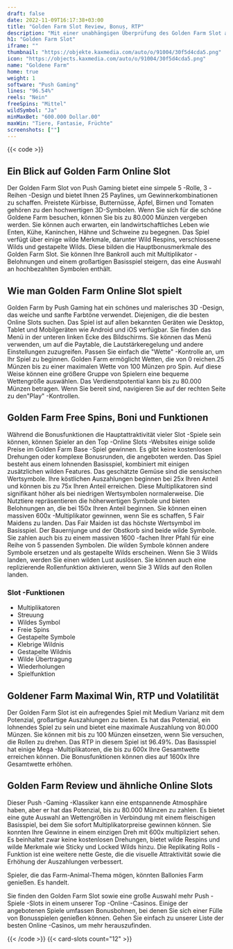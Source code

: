 ```yaml
---
draft: false
date: 2022-11-09T16:17:38+03:00
title: "Golden Farm Slot Review, Bonus, RTP"
description: "Mit einer unabhängigen Überprüfung des Golden Farm Slot aus Relax Gaming können Sie kostenlos oder echtes Geld spielen und hier einen Bonus erhalten."
h1: "Golden Farm Slot"
iframe: ""
thumbnail: "https://objekte.kaxmedia.com/auto/o/91004/30f5d4cda5.png"
icon: "https://objects.kaxmedia.com/auto/o/91004/30f5d4cda5.png"
name: "Goldene Farm"
home: true
weight: 1
software: "Push Gaming"
lines: "96.54%"
reels: "Nein"
freeSpins: "Mittel"
wildSymbol: "Ja"
minMaxBet: "600.000 Dollar.00"
maxWin: "Tiere, Fantasie, Früchte"
screenshots: [""]
---
```


{{< code >}}<h2>Ein Blick auf Golden Farm Online Slot</h2><p>Der Golden Farm Slot von Push Gaming bietet eine simpele 5 -Rolle, 3 -Reihen -Design und bietet Ihnen 25 Paylines, um Gewinnerkombinationen zu schaffen. Preistete Kürbisse, Butternüsse, Äpfel, Birnen und Tomaten gehören zu den hochwertigen 3D-Symbolen. Wenn Sie sich für die schöne Goldene Farm besuchen, können Sie bis zu 80.000 Münzen vergeben werden. Sie können auch erwarten, ein landwirtschaftliches Leben wie Enten, Kühe, Kaninchen, Hähne und Schweine zu begegnen. Das Spiel verfügt über einige wilde Merkmale, darunter Wild Respins, verschlossene Wilds und gestapelte Wilds. Diese bilden die Hauptbonusmerkmale des Golden Farm Slot. Sie können Ihre Bankroll auch mit Multiplikator -Belohnungen und einem großartigen Basisspiel steigern, das eine Auswahl an hochbezahlten Symbolen enthält.</p><h2>Wie man Golden Farm Online Slot spielt</h2><p>Golden Farm by Push Gaming hat ein schönes und malerisches 3D -Design, das weiche und sanfte Farbtöne verwendet. Diejenigen, die die besten Online Slots suchen. Das Spiel ist auf allen bekannten Geräten wie Desktop, Tablet und Mobilgeräten wie Android und iOS verfügbar. Sie finden das Menü in der unteren linken Ecke des Bildschirms. Sie können das Menü verwenden, um auf die Paytable, die Lautstärkeregelung und andere Einstellungen zuzugreifen. Passen Sie einfach die "Wette" -Kontrolle an, um Ihr Spiel zu beginnen. Golden Farm ermöglicht Wetten, die von 0 reichen.25 Münzen bis zu einer maximalen Wette von 100 Münzen pro Spin. Auf diese Weise können eine größere Gruppe von Spielern eine bequeme Wettengröße auswählen. Das Verdienstpotential kann bis zu 80.000 Münzen betragen. Wenn Sie bereit sind, navigieren Sie auf der rechten Seite zu den"Play" -Kontrollen.</p><h2>Golden Farm Free Spins, Boni und Funktionen</h2><p>Während die Bonusfunktionen die Hauptattraktivität vieler Slot -Spiele sein können, können Spieler an den Top -Online Slots -Websites einige solide Preise im Golden Farm Base -Spiel gewinnen. Es gibt keine kostenlosen Drehungen oder komplexe Bonusrunden, die angeboten werden. Das Spiel besteht aus einem lohnenden Basisspiel, kombiniert mit einigen zusätzlichen wilden Features. Das geschätzte Gemüse sind die sensischen Wertsymbole. Ihre köstlichen Auszahlungen beginnen bei 25x Ihren Anteil und können bis zu 75x Ihren Anteil erreichen. Diese Multiplikatoren sind signifikant höher als bei niedrigen Wertsymbolen normalerweise. Die Nutztiere repräsentieren die höherwertigen Symbole und bieten Belohnungen an, die bei 150x Ihren Anteil beginnen. Sie können einen massiven 600x -Multiplikator gewinnen, wenn Sie es schaffen, 5 Fair Maidens zu landen. Das Fair Maiden ist das höchste Wertsymbol im Basisspiel. Der Bauernjunge und der Obstkorb sind beide wilde Symbole. Sie zahlen auch bis zu einem massiven 1600 -fachen Ihrer Pfahl für eine Reihe von 5 passenden Symbolen. Die wilden Symbole können andere Symbole ersetzen und als gestapelte Wilds erscheinen. Wenn Sie 3 Wilds landen, werden Sie einen wilden Lust auslösen. Sie können auch eine replizierende Rollenfunktion aktivieren, wenn Sie 3 Wilds auf den Rollen landen.</p><h3>
Slot -Funktionen</h3><ul>
<li></span>
Multiplikatoren</li>
<li></span>
Streuung</li>
<li></span>
Wildes Symbol</li>
<li></span>
Freie Spins</li>
<li></span>
Gestapelte Symbole</li>
<li></span>
Klebrige Wildnis</li>
<li></span>
Gestapelte Wildnis</li>
<li></span>
Wilde Übertragung</li>
<li></span>
Wiederholungen</li>
<li></span>
Spielfunktion</li></ul><h2>Goldener Farm Maximal Win, RTP und Volatilität</h2><p>Der Golden Farm Slot ist ein aufregendes Spiel mit Medium Varianz mit dem Potenzial, großartige Auszahlungen zu bieten. Es hat das Potenzial, ein lohnendes Spiel zu sein und bietet eine maximale Auszahlung von 80.000 Münzen. Sie können mit bis zu 100 Münzen einsetzen, wenn Sie versuchen, die Rollen zu drehen. Das RTP in diesem Spiel ist 96.49%. Das Basisspiel hat einige Mega -Multiplikatoren, die bis zu 600x Ihre Gesamtwette erreichen können. Die Bonusfunktionen können dies auf 1600x Ihre Gesamtwette erhöhen.</p><h2>Golden Farm Review und ähnliche Online Slots</h2><p>Dieser Push -Gaming -Klassiker kann eine entspannende Atmosphäre haben, aber er hat das Potenzial, bis zu 80.000 Münzen zu zahlen. Es bietet eine gute Auswahl an Wettengrößen in Verbindung mit einem fleischigen Basisspiel, bei dem Sie sofort Multiplikatorpreise gewinnen können. Sie konnten Ihre Gewinne in einem einzigen Dreh mit 600x multipliziert sehen. Es beinhaltet zwar keine kostenlosen Drehungen, bietet wilde Respins und wilde Merkmale wie Sticky und Locked Wilds hinzu. Die Replikating Rolls -Funktion ist eine weitere nette Geste, die die visuelle Attraktivität sowie die Erhöhung der Auszahlungen verbessert.</p><p>Spieler, die das Farm-Animal-Thema mögen, könnten Ballonies Farm genießen. Es handelt.</p><p>Sie finden den Golden Farm Slot sowie eine große Auswahl mehr Push -Spiele -Slots in einem unserer Top -Online -Casinos. Einige der angebotenen Spiele umfassen Bonusbohnen, bei denen Sie sich einer Fülle von Bonusspielen genießen können. Gehen Sie einfach zu unserer Liste der besten Online -Casinos, um mehr herauszufinden.</p>{{< /code >}}
 {{< card-slots count="12" >}}